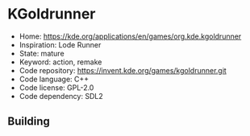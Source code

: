 # KGoldrunner

- Home: https://kde.org/applications/en/games/org.kde.kgoldrunner
- Inspiration: Lode Runner
- State: mature
- Keyword: action, remake
- Code repository: https://invent.kde.org/games/kgoldrunner.git
- Code language: C++
- Code license: GPL-2.0
- Code dependency: SDL2

## Building
